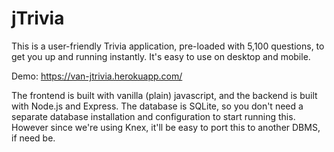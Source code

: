 # jTrivia
This is a user-friendly Trivia application, pre-loaded with 5,100 questions, to get you up and running instantly.
It's easy to use on desktop and mobile.

Demo: https://van-jtrivia.herokuapp.com/

The frontend is built with vanilla (plain) javascript, and the backend is built with Node.js and Express.
The database is SQLite, so you don't need a separate database installation and configuration to
start running this. However since we're using Knex, it'll be easy to port this to another DBMS, if need be.
